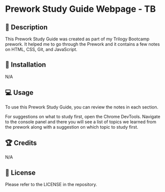 # Prework Study Guide Webpage - TB 

## 📝 Description 

This Prework Study Guide was created as part of my Trilogy Bootcamp prework. It helped me to go through the Prework and it contains a few notes on HTML, CSS, Git, and JavaScript.

## 🚀 Installation

N/A

## 💻 Usage

To use this Prework Study Guide, you can review the notes in each section. 

For suggestions on what to study first, open the Chrome DevTools. Navigate to the console panel and there you will see a list of topics we learned from the prework along with a suggestion on which topic to study first.

## 🏆 Credits

N/A

## 🤝 License

Please refer to the LICENSE in the repository. 

